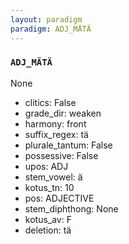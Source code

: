 ```yaml
---
layout: paradigm
paradigm: ADJ_MÄTÄ
---
```

### ` ADJ_MÄTÄ `

None
* clitics: False
* grade_dir: weaken
* harmony: front
* suffix_regex: tä
* plurale_tantum: False
* possessive: False
* upos: ADJ
* stem_vowel: ä
* kotus_tn: 10
* pos: ADJECTIVE
* stem_diphthong: None
* kotus_av: F
* deletion: tä
